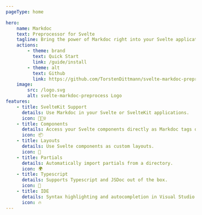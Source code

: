 ```yaml
---
pageType: home

hero:
    name: Markdoc
    text: Preprocessor for Svelte
    tagline: Bring the power of Markdoc right into your Svelte applications!
    actions:
        - theme: brand
          text: Quick Start
          link: /guide/install
        - theme: alt
          text: Github
          link: https://github.com/TorstenDittmann/svelte-markdoc-preprocess
    image:
        src: /logo.svg
        alt: svelte-markdoc-preprocess Logo
features:
    - title: SvelteKit Support
      details: Use Markdoc in your Svelte or SvelteKit applications.
      icon: 🏃🏻‍♀️
    - title: Components
      details: Access your Svelte components directly as Markdoc tags or nodes.
      icon: 📦
    - title: Layouts
      details: Use Svelte components as custom layouts.
      icon: 🎨
    - title: Partials
      details: Automatically import partials from a directory.
      icon: 🌍
    - title: Typescript
      details: Supports Typescript and JSDoc out of the box.
      icon: 🌈
    - title: IDE
      details: Syntax highlighting and autocompletion in Visual Studio Code.
      icon: 🔥
---
```

